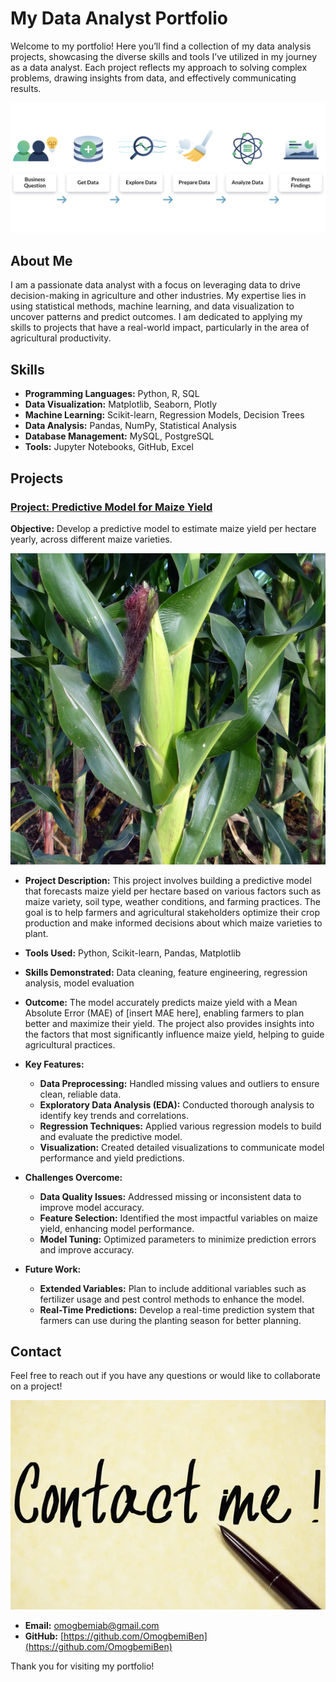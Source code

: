 # My Data Analyst Portfolio

Welcome to my portfolio! Here you’ll find a collection of my data analysis projects, showcasing the diverse skills and tools I’ve utilized in my journey as a data analyst. Each project reflects my approach to solving complex problems, drawing insights from data, and effectively communicating results.

![data analysis process](data_analysis.png)  

## About Me

I am a passionate data analyst with a focus on leveraging data to drive decision-making in agriculture and other industries. My expertise lies in using statistical methods, machine learning, and data visualization to uncover patterns and predict outcomes. I am dedicated to applying my skills to projects that have a real-world impact, particularly in the area of agricultural productivity.

## Skills

- **Programming Languages:** Python, R, SQL
- **Data Visualization:** Matplotlib, Seaborn, Plotly
- **Machine Learning:** Scikit-learn, Regression Models, Decision Trees
- **Data Analysis:** Pandas, NumPy, Statistical Analysis
- **Database Management:** MySQL, PostgreSQL
- **Tools:** Jupyter Notebooks, GitHub, Excel

## Projects

### [Project: Predictive Model for Maize Yield](https://github.com/yourusername/maize-yield-prediction)
**Objective:** Develop a predictive model to estimate maize yield per hectare yearly, across different maize varieties.

![](maize.jpg)  

- **Project Description:** This project involves building a predictive model that forecasts maize yield per hectare based on various factors such as maize variety, soil type, weather conditions, and farming practices. The goal is to help farmers and agricultural stakeholders optimize their crop production and make informed decisions about which maize varieties to plant.

- **Tools Used:** Python, Scikit-learn, Pandas, Matplotlib
- **Skills Demonstrated:** Data cleaning, feature engineering, regression analysis, model evaluation

- **Outcome:** The model accurately predicts maize yield with a Mean Absolute Error (MAE) of [insert MAE here], enabling farmers to plan better and maximize their yield. The project also provides insights into the factors that most significantly influence maize yield, helping to guide agricultural practices.

- **Key Features:**
  - **Data Preprocessing:** Handled missing values and outliers to ensure clean, reliable data.
  - **Exploratory Data Analysis (EDA):** Conducted thorough analysis to identify key trends and correlations.
  - **Regression Techniques:** Applied various regression models to build and evaluate the predictive model.
  - **Visualization:** Created detailed visualizations to communicate model performance and yield predictions.

- **Challenges Overcome:**
  - **Data Quality Issues:** Addressed missing or inconsistent data to improve model accuracy.
  - **Feature Selection:** Identified the most impactful variables on maize yield, enhancing model performance.
  - **Model Tuning:** Optimized parameters to minimize prediction errors and improve accuracy.

- **Future Work:**
  - **Extended Variables:** Plan to include additional variables such as fertilizer usage and pest control methods to enhance the model.
  - **Real-Time Predictions:** Develop a real-time prediction system that farmers can use during the planting season for better planning.

## Contact

Feel free to reach out if you have any questions or would like to collaborate on a project!

![Contact me](contact.jpg)  

- **Email:** [omogbemiab@gmail.com](omogbemiab@gmail.com)
- **GitHub:** [https://github.com/OmogbemiBen](https://github.com/OmogbemiBen)

Thank you for visiting my portfolio!
